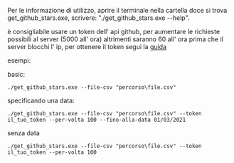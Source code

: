 Per le informazione di utilizzo, aprire il terminale nella cartella doce si trova get_github_stars.exe, scrivere: "./get_github_stars.exe --help".

è consigliabile usare un token dell' api github, per aumentare le richieste possibili al server (5000 all' ora) altrimenti saranno 60 all' ora prima che il server blocchi l' ip, per ottenere il token segui la [guida](https://docs.github.com/en/get-started/writing-on-github/getting-started-with-writing-and-formatting-on-github/basic-writing-and-formatting-syntax)

esempi:

basic:

```
./get_github_stars.exe --file-csv "percorso\file.csv"
```

specificando una data:

```
./get_github_stars.exe --file-csv "percorso\file.csv" --token il_tuo_token --per-volta 100 --fino-alla-data 01/03/2021
```

senza data

```
./get_github_stars.exe --file-csv "percorso\file.csv" --token il_tuo_token --per-volta 100
```
